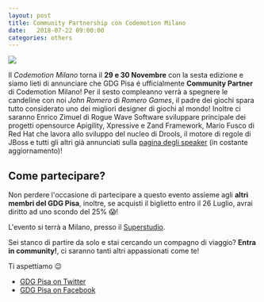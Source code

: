 ```yaml
---
layout: post
title: Community Partnership con Codemotion Milano
date:   2018-07-22 09:00:00
categories: others
---
```


<img style="display: block; margin: 0 auto;" src="https://i.imgur.com/mSlxf2b.jpg"/>

Il *Codemotion Milano* torna il **29 e 30 Novembre** con la sesta edizione e siamo lieti di annunciare che GDG Pisa é ufficialmente **Community Partner** di Codemotion Milano!
Per il sesto compleanno verrà a spegnere le candeline con noi *John Romero* di *Romero Games*, il padre dei giochi spara tutto considerato uno dei migliori designer di giochi al mondo!
Inoltre ci saranno Enrico Zimuel di Rogue Wave Software sviluppare principale dei progetti opensource Apigility, Xpressive e Zand Framework, Mario Fusco di Red Hat che lavora allo sviluppo del nucleo di Drools, il motore di regole di JBoss e tutti gli altri già annunciati sulla [pagina degli speaker](https://milan2018.codemotionworld.com/speakers/) (in costante aggiornamento)!

## Come partecipare?

Non perdere l'occasione di partecipare a questo evento assieme agli **altri membri del GDG Pisa**, inoltre, se acquisti il biglietto entro il 26 Luglio, avrai diritto ad uno scondo del 25% :scream:!

L'evento si terrà a Milano, presso il [Superstudio](https://goo.gl/maps/gnXTRXCgbYA2).

Sei stanco di partire da solo e stai cercando un compagno di viaggio? **Entra in community!**, ci saranno tanti altri appassionati come te!

Ti aspettiamo 😉

* [GDG Pisa on Twitter](http://twitter.com/gdgPisa)
* [GDG Pisa on Facebook](http://facebook.com/gdgPisa)
